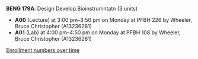 **BENG 179A**: Design Develop.Bioinstrumntatn (3 units)

- **A00** (Lecture) at 3:00 pm–3:50 pm on Monday at PFBH 226 by Wheeler, Bruce Christopher (A13236281)
- **A01** (Lab) at 4:00 pm–4:50 pm on Monday at PFBH 108 by Wheeler, Bruce Christopher (A13236281)

[Enrollment numbers over time](./BENG179A.tsv)
